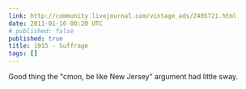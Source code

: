 ```yaml
---
link: http://community.livejournal.com/vintage_ads/2405721.html
date: 2011-01-16 00:20 UTC
# published: false
published: true
title: 1915 - Suffrage
tags: []
---
```


Good thing the "cmon, be like New Jersey" argument had little sway.
